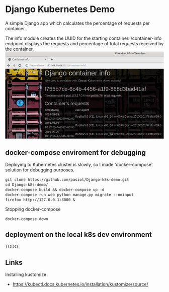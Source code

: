 # Django Kubernetes Demo

A simple Django app which calculates the percentage of requests per container.

The info module creates the UUID for the starting container. /container-info endpoint displays the requests and percentage of total requests received by the container.
![Screenshot](./screenshot.png)

## docker-compose enviroment for debugging

Deploying to Kubernetes cluster is slowly, so I made 'docker-compose' solution for debugging purposes.

    git clone https://github.com/pasiol/Django-k8s-demo.git
    cd Django-k8s-demo/
    docker-compose build && docker-compose up -d
    docker-compose run web python manage.py migrate --noinput
    firefox http://127.0.0.1:8000 &

Stopping docker-compose

    docker-compose down

## deployment on the local k8s dev environment

TODO

## Links

Installing kustomize

- https://kubectl.docs.kubernetes.io/installation/kustomize/source/
